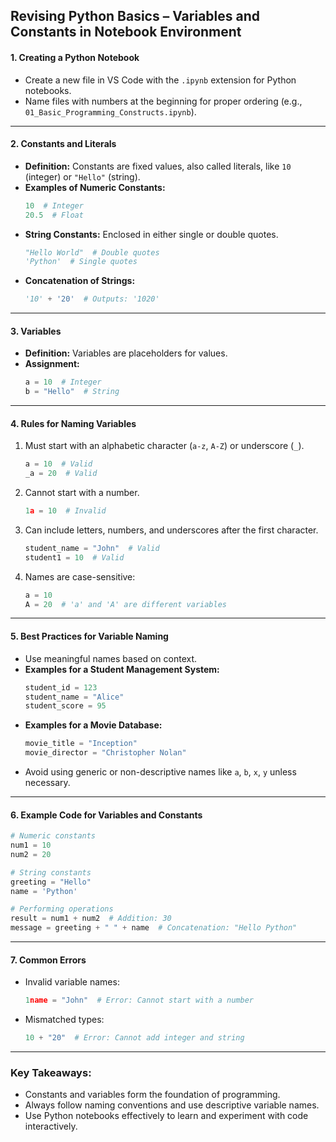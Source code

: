 ## Revising Python Basics – Variables and Constants in Notebook Environment

#### **1. Creating a Python Notebook**

- Create a new file in VS Code with the `.ipynb` extension for Python notebooks.
- Name files with numbers at the beginning for proper ordering (e.g., `01_Basic_Programming_Constructs.ipynb`).

---

#### **2. Constants and Literals**

- **Definition:** Constants are fixed values, also called literals, like `10` (integer) or `"Hello"` (string).
- **Examples of Numeric Constants:**
  ```python
  10  # Integer
  20.5  # Float
  ```
- **String Constants:** Enclosed in either single or double quotes.
  ```python
  "Hello World"  # Double quotes
  'Python'  # Single quotes
  ```
- **Concatenation of Strings:**
  ```python
  '10' + '20'  # Outputs: '1020'
  ```

---

#### **3. Variables**

- **Definition:** Variables are placeholders for values.
- **Assignment:**
  ```python
  a = 10  # Integer
  b = "Hello"  # String
  ```

---

#### **4. Rules for Naming Variables**

1. Must start with an alphabetic character (`a-z`, `A-Z`) or underscore (`_`).
   ```python
   a = 10  # Valid
   _a = 20  # Valid
   ```
2. Cannot start with a number.
   ```python
   1a = 10  # Invalid
   ```
3. Can include letters, numbers, and underscores after the first character.
   ```python
   student_name = "John"  # Valid
   student1 = 10  # Valid
   ```
4. Names are case-sensitive:
   ```python
   a = 10
   A = 20  # 'a' and 'A' are different variables
   ```

---

#### **5. Best Practices for Variable Naming**

- Use meaningful names based on context.
- **Examples for a Student Management System:**
  ```python
  student_id = 123
  student_name = "Alice"
  student_score = 95
  ```
- **Examples for a Movie Database:**
  ```python
  movie_title = "Inception"
  movie_director = "Christopher Nolan"
  ```
- Avoid using generic or non-descriptive names like `a`, `b`, `x`, `y` unless necessary.

---

#### **6. Example Code for Variables and Constants**

```python
# Numeric constants
num1 = 10
num2 = 20

# String constants
greeting = "Hello"
name = 'Python'

# Performing operations
result = num1 + num2  # Addition: 30
message = greeting + " " + name  # Concatenation: "Hello Python"
```

---

#### **7. Common Errors**

- Invalid variable names:
  ```python
  1name = "John"  # Error: Cannot start with a number
  ```
- Mismatched types:
  ```python
  10 + "20"  # Error: Cannot add integer and string
  ```

---

### Key Takeaways:

- Constants and variables form the foundation of programming.
- Always follow naming conventions and use descriptive variable names.
- Use Python notebooks effectively to learn and experiment with code interactively.
